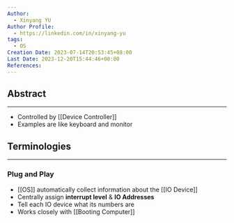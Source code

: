 ```yaml
---
Author:
  - Xinyang YU
Author Profile:
  - https://linkedin.com/in/xinyang-yu
tags:
  - OS
Creation Date: 2023-07-14T20:53:45+08:00
Last Date: 2023-12-20T15:44:46+08:00
References: 
---
```

## Abstract
---
* Controlled by [[Device Controller]]
* Examples are like keyboard and monitor 



 ## Terminologies
---
### Plug and Play
- [[OS]] automatically collect information about the [[IO Device]]
- Centrally assign **interrupt level** & **IO Addresses**
- Tell each IO device what its numbers are
- Works closely with [[Booting Computer]]
